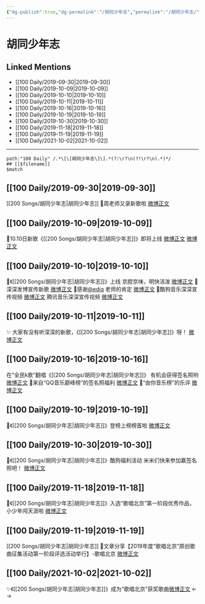 ```yaml
---
{"dg-publish":true,"dg-permalink":"/胡同少年志","permalink":"/胡同少年志/","created":"2023-03-29T14:56:37.000+08:00","updated":"2023-04-10T15:54:09.000+08:00"}
---
```


# 胡同少年志

## Linked Mentions
- [[100 Daily/2019-09-30\|2019-09-30]]
- [[100 Daily/2019-10-09\|2019-10-09]]
- [[100 Daily/2019-10-10\|2019-10-10]]
- [[100 Daily/2019-10-11\|2019-10-11]]
- [[100 Daily/2019-10-16\|2019-10-16]]
- [[100 Daily/2019-10-19\|2019-10-19]]
- [[100 Daily/2019-10-30\|2019-10-30]]
- [[100 Daily/2019-11-18\|2019-11-18]]
- [[100 Daily/2019-11-19\|2019-11-19]]
- [[100 Daily/2021-10-02\|2021-10-02]]


---

```expander
path:"100 Daily" /.*\[\[胡同少年志\]\].*(?:\r?\n(?!\r?\n).*)*/
## [[$filename]]
$match
```
## [[100 Daily/2019-09-30\|2019-09-30]]
[[200 Songs/胡同少年志\|胡同少年志]]
🌟周老师又录新歌啦
[微博正文](https://m.weibo.cn/6466290670/4422208144877742)
## [[100 Daily/2019-10-09\|2019-10-09]]
🍁10.10日新歌《[[200 Songs/胡同少年志\|胡同少年志]]》即将上线
[微博正文](https://m.weibo.cn/6466290670/4425496156202898) [微博正文](https://m.weibo.cn/6466290670/4425553060457832)
## [[100 Daily/2019-10-10\|2019-10-10]]
🌟《[[200 Songs/胡同少年志\|胡同少年志]]》上线
京腔京味，明快活泼
[微博正文](https://m.weibo.cn/6466290670/4425635567474183)
🌟深深发博宣传新歌
[微博正文](https://m.weibo.cn/6466290670/4425839326268811)
🌟感谢[@ediq](https://weibo.com/n/ediq) 老师的肯定
[微博正文](https://m.weibo.cn/6466290670/4425928861939319)
🌟酷狗音乐深深宣传视频
[微博正文](https://m.weibo.cn/6466290670/4425780223864721)
腾讯音乐深深宣传视频
[微博正文](https://m.weibo.cn/6466290670/4425817536933692)
## [[100 Daily/2019-10-11\|2019-10-11]]
✨ 大家有没有听深深的新歌，《[[200 Songs/胡同少年志\|胡同少年志]]》呀！
[微博正文](https://m.weibo.cn/6466290670/4426234437636695)
## [[100 Daily/2019-10-16\|2019-10-16]]
在“全民k歌”翻唱《[[200 Songs/胡同少年志\|胡同少年志]]》
有机会获得签名照哟
[微博正文](https://m.weibo.cn/6466290670/4428049476640773)
🎈来自“QQ音乐巅峰榜”的签名照福利
[微博正文](https://m.weibo.cn/6466290670/4428050369877852)
🎈“由你音乐榜”的乐评
[微博正文](https://m.weibo.cn/6466290670/4428053817937230)

## [[100 Daily/2019-10-19\|2019-10-19]]
🌟《[[200 Songs/胡同少年志\|胡同少年志]]》登榜上榜榜首啦
[微博正文](https://m.weibo.cn/6466290670/4429229116443902)

## [[100 Daily/2019-10-30\|2019-10-30]]
🐳《[[200 Songs/胡同少年志\|胡同少年志]]》酷狗福利活动
米米们快来参加赢签名照吧！
[微博正文](https://m.weibo.cn/6466290670/4433208592106243)

## [[100 Daily/2019-11-18\|2019-11-18]]
🌿《[[200 Songs/胡同少年志\|胡同少年志]]》入选“歌唱北京”第一阶段优秀作品，小少年闯天涯啦
[微博正文](https://m.weibo.cn/6466290670/4440132604177769)

## [[100 Daily/2019-11-19\|2019-11-19]]
[[200 Songs/胡同少年志\|胡同少年志]]
🌿文章分享【2019年度“歌唱北京”原创歌曲征集活动第一阶段评选活动举行】-歌唱北京
[微博正文](https://m.weibo.cn/6466290670/4440132604177769)
## [[100 Daily/2021-10-02\|2021-10-02]]
✨《[[200 Songs/胡同少年志\|胡同少年志]]》成为“歌唱北京”获奖歌曲[微博正文](https://m.weibo.cn/6466290670/4687862513796071)
<-->